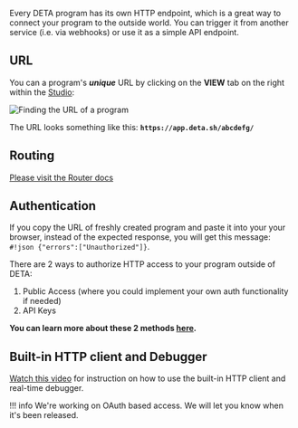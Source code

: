 Every DETA program has its own HTTP endpoint, which is a great way to connect your program to the outside world.
You can trigger it from another service (i.e. via webhooks) or use it as a simple API endpoint.

## URL

You can a program's ***unique*** URL by clicking on the **VIEW** tab on the right within the [Studio](https://web.deta.sh/studio):

![Finding the URL of a program](/images/url.png)

The URL looks something like this: **`https://app.deta.sh/abcdefg/`**

## Routing
[Please visit the Router docs](/lib/http.md)

## Authentication

If you copy the URL of freshly created program and paste it into your your browser, instead of the expected response, you will get this message: `#!json {"errors":["Unauthorized"]}`.

There are 2 ways to authorize HTTP access to your program outside of DETA:

1. Public Access (where you could implement your own auth functionality if needed)
2. API Keys


**You can learn more about these 2 methods [here](/../../permissions/).**

## Built-in HTTP client and Debugger

[Watch this video](debug.md) for instruction on how to use the built-in HTTP client and real-time debugger.

!!! info
    We're working on OAuth based access. We will let you know when it's been released.